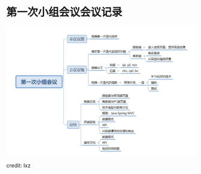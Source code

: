 # 第一次小组会议会议记录
![img](https://github.com/ChaosCrowd/Dashboard/blob/master/documentations/Meeting_recording/%E7%AC%AC%E4%B8%80%E6%AC%A1%E5%B0%8F%E7%BB%84%E4%BC%9A%E8%AE%AE.jpg)

credit: lxz
